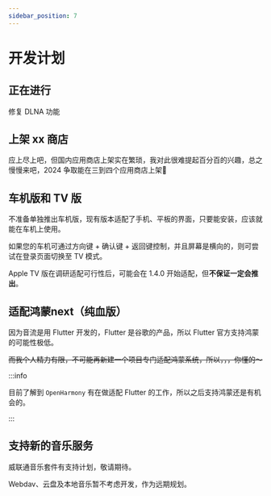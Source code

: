 ```yaml
---
sidebar_position: 7
---
```


# 开发计划

## 正在进行

修复 DLNA 功能

## 上架 xx 商店

应上尽上吧，但国内应用商店上架实在繁琐，我对此很难提起百分百的兴趣，总之慢慢来吧，2024 争取能在三到四个应用商店上架👊

## 车机版和 TV 版

不准备单独推出车机版，现有版本适配了手机、平板的界面，只要能安装，应该就能在车机上使用。

如果您的车机可通过方向键 + 确认键 + 返回键控制，并且屏幕是横向的，则可尝试在登录页面切换至 TV 模式。

Apple TV 版在调研适配可行性后，可能会在 1.4.0 开始适配，但**不保证一定会推出**。

## 适配鸿蒙next（纯血版）

因为音流是用 Flutter 开发的，Flutter 是谷歌的产品，所以 Flutter 官方支持鸿蒙的可能性极低。

~~而我个人精力有限，不可能再新建一个项目专门适配鸿蒙系统，所以，，，你懂的～~~

:::info

目前了解到 `OpenHarmony` 有在做适配 Flutter 的工作，所以之后支持鸿蒙还是有机会的。

:::

## 支持新的音乐服务

威联通音乐套件有支持计划，敬请期待。

Webdav、云盘及本地音乐暂不考虑开发，作为远期规划。